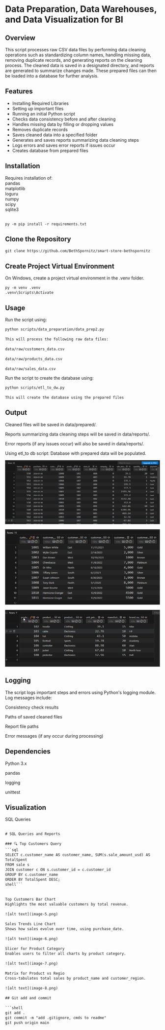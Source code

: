 # Data Preparation, Data Warehouses, and Data Visualization for BI

## Overview

This script processes raw CSV data files by performing data cleaning operations such as standardizing column names, handling missing data, removing duplicate records, and generating reports on the cleaning process. The cleaned data is saved in a designated directory, and reports are generated to summarize changes made. These prepared files can then be loaded into a database for further analysis.

## Features

- Installing Required Libraries
- Setting up important files
- Running an initial Python script
- Checks data consistency before and after cleaning
- Handles missing data by filling or dropping values
- Removes duplicate records
- Saves cleaned data into a specified folder
- Generates and saves reports summarizing data cleaning steps
- Logs errors and saves error reports if issues occur
- Creates database from prepared files

## Installation

Requires installation of:  
pandas  
matplotlib  
loguru  
numpy  
scipy  
sqlite3

```shell

py -m pip install -r requirements.txt

```

## Clone the Repository

```shell
git clone https://github.com/BethSpornitz/smart-store-bethspornitz
```

## Create Project Virtual Environment

On Windows, create a project virtual environment in the .venv folder.

```shell
py -m venv .venv
.venv\Scripts\Activate

```

## Usage

Run the script using:

```shell
python scripts/data_preparation/data_prep2.py

This will process the following raw data files:

data/raw/customers_data.csv

data/raw/products_data.csv

data/raw/sales_data.csv
```

Run the script to create the database using:

```shell
python scripts/etl_to_dw.py

This will create the database using the prepared files
```

## Output

Cleaned files will be saved in data/prepared/.

Reports summarizing data cleaning steps will be saved in data/reports/.

Error reports (if any issues occur) will also be saved in data/reports/.

Using etl_to db script: Database with prepared data will be populated.

![alt text](image-2.png)

![alt text](image-3.png)

![alt text](image-4.png)

## Logging

The script logs important steps and errors using Python's logging module. Log messages include:

Consistency check results

Paths of saved cleaned files

Report file paths

Error messages (if any occur during processing)

## Dependencies

Python 3.x

pandas

logging

unittest

##  Visualization

SQL Queries
```shell

# SQL Queries and Reports

### 🔍 Top Customers Query
```sql
SELECT c.customer_name AS customer_name, SUM(s.sale_amount_usd) AS TotalSpent
FROM sale s
JOIN customer c ON s.customer_id = c.customer_id
GROUP BY c.customer_name
ORDER BY TotalSpent DESC;
shell```


Top Customers Bar Chart
Highlights the most valuable customers by total revenue.

![alt text](image-5.png)

Sales Trends Line Chart
Shows how sales evolve over time, using purchase_date.

![alt text](image-6.png)

Slicer for Product Category
Enables users to filter all charts by product category.

![alt text](image-7.png)

Matrix for Product vs Regio
Cross-tabulates total sales by product_name and customer_region.

![alt text](image-8.png)

## Git add and commit

```shell
git add .
git commit -m "add .gitignore, cmds to readme"
git push origin main
```
